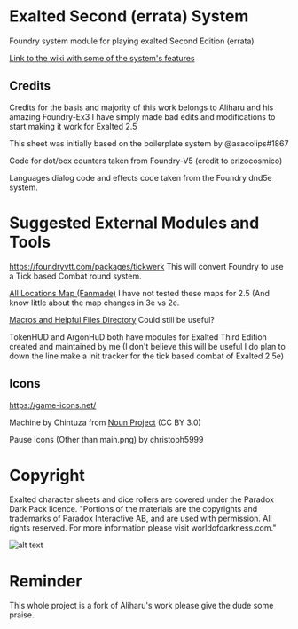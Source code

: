 # Exalted Second (errata) System
<!-- ![](https://img.shields.io/badge/Foundry-v10-informational) -->
<!-- - ![Latest Release Download Count](https://img.shields.io/github/downloads/Aliharu/Foundry-Ex3/latest/release1.10.0.zip) -->

<!-- - ![Forge Installs](https://img.shields.io/badge/dynamic/json?label=Forge%20Installs&query=package.installs&suffix=%25&url=https%3A%2F%2Fforge-vtt.com%2Fapi%2Fbazaar%2Fpackage%2Fexaltedthird&colorB=4aa94a) -->

Foundry system module for playing exalted Second Edition (errata)

[Link to the wiki with some of the system's features](https://github.com/Aliharu/Foundry-Ex3/wiki)

## Credits

Credits for the basis and majority of this work belongs to Aliharu and his amazing Foundry-Ex3 I have simply made bad edits and modifications to start making it work for Exalted 2.5

This sheet was initially based on the boilerplate system by @asacolips#1867

Code for dot/box counters taken from Foundry-V5 (credit to erizocosmico)

Languages dialog code and effects code taken from the Foundry dnd5e system.

# Suggested External Modules and Tools

https://foundryvtt.com/packages/tickwerk This will convert Foundry to use a Tick based Combat round system.

[All Locations Map (Fanmade)](https://github.com/Aliharu/Ex3-All-Locations-Map) I have not tested these maps for 2.5 (And know little about the map changes in 3e vs 2e.


[Macros and Helpful Files Directory](https://drive.google.com/drive/folders/1CEqlC3E_pEqtsCv-Jz-q6VZkb6lZukqc?usp=share_link) Could still be useful?

TokenHUD and ArgonHuD both have modules for Exalted Third Edition created and maintained by me (I don't believe this will be useful I do plan to down the line make a init tracker for the tick based combat of Exalted 2.5e)

## Icons

https://game-icons.net/

Machine by Chintuza from [Noun Project](https://thenounproject.com/browse/icons/term/machine/) (CC BY 3.0)

Pause Icons (Other than main.png) by christoph5999

# Copyright
Exalted character sheets and dice rollers are covered under the Paradox Dark Pack licence.
"Portions of the materials are the copyrights and trademarks of Paradox Interactive AB, and are used with permission. All rights reserved. For more information please visit worldofdarkness.com."

![alt text](https://s3-eu-north-1.amazonaws.com/pdx-campaign-wp-data/uploads/sites/10/2021/10/05102936/darkpack_logo2-300x300.png)

# Reminder
This whole project is a fork of Aliharu's work please give the dude some praise.

